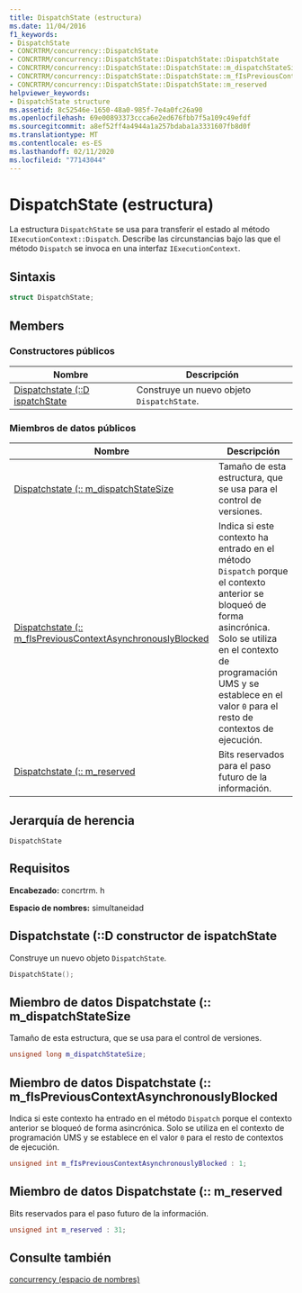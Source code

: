 ```yaml
---
title: DispatchState (estructura)
ms.date: 11/04/2016
f1_keywords:
- DispatchState
- CONCRTRM/concurrency::DispatchState
- CONCRTRM/concurrency::DispatchState::DispatchState::DispatchState
- CONCRTRM/concurrency::DispatchState::DispatchState::m_dispatchStateSize
- CONCRTRM/concurrency::DispatchState::DispatchState::m_fIsPreviousContextAsynchronouslyBlocked
- CONCRTRM/concurrency::DispatchState::DispatchState::m_reserved
helpviewer_keywords:
- DispatchState structure
ms.assetid: 8c52546e-1650-48a0-985f-7e4a0fc26a90
ms.openlocfilehash: 69e00893373ccca6e2ed676fbb7f5a109c49efdf
ms.sourcegitcommit: a8ef52ff4a4944a1a257bdaba1a3331607fb8d0f
ms.translationtype: MT
ms.contentlocale: es-ES
ms.lasthandoff: 02/11/2020
ms.locfileid: "77143044"
---
```

# <a name="dispatchstate-structure"></a>DispatchState (estructura)

La estructura `DispatchState` se usa para transferir el estado al método `IExecutionContext::Dispatch`. Describe las circunstancias bajo las que el método `Dispatch` se invoca en una interfaz `IExecutionContext`.

## <a name="syntax"></a>Sintaxis

```cpp
struct DispatchState;
```

## <a name="members"></a>Members

### <a name="public-constructors"></a>Constructores públicos

|Nombre|Descripción|
|----------|-----------------|
|[Dispatchstate (::D ispatchState](#ctor)|Construye un nuevo objeto `DispatchState`.|

### <a name="public-data-members"></a>Miembros de datos públicos

|Nombre|Descripción|
|----------|-----------------|
|[Dispatchstate (:: m_dispatchStateSize](#m_dispatchstatesize)|Tamaño de esta estructura, que se usa para el control de versiones.|
|[Dispatchstate (:: m_fIsPreviousContextAsynchronouslyBlocked](#m_fispreviouscontextasynchronouslyblocked)|Indica si este contexto ha entrado en el método `Dispatch` porque el contexto anterior se bloqueó de forma asincrónica. Solo se utiliza en el contexto de programación UMS y se establece en el valor `0` para el resto de contextos de ejecución.|
|[Dispatchstate (:: m_reserved](#m_reserved)|Bits reservados para el paso futuro de la información.|

## <a name="inheritance-hierarchy"></a>Jerarquía de herencia

`DispatchState`

## <a name="requirements"></a>Requisitos

**Encabezado:** concrtrm. h

**Espacio de nombres:** simultaneidad

## <a name="ctor"></a>Dispatchstate (::D constructor de ispatchState

Construye un nuevo objeto `DispatchState`.

```cpp
DispatchState();
```

## <a name="m_dispatchstatesize"></a>Miembro de datos Dispatchstate (:: m_dispatchStateSize

Tamaño de esta estructura, que se usa para el control de versiones.

```cpp
unsigned long m_dispatchStateSize;
```

## <a name="m_fispreviouscontextasynchronouslyblocked"></a>Miembro de datos Dispatchstate (:: m_fIsPreviousContextAsynchronouslyBlocked

Indica si este contexto ha entrado en el método `Dispatch` porque el contexto anterior se bloqueó de forma asincrónica. Solo se utiliza en el contexto de programación UMS y se establece en el valor `0` para el resto de contextos de ejecución.

```cpp
unsigned int m_fIsPreviousContextAsynchronouslyBlocked : 1;
```

## <a name="m_reserved"></a>Miembro de datos Dispatchstate (:: m_reserved

Bits reservados para el paso futuro de la información.

```cpp
unsigned int m_reserved : 31;
```

## <a name="see-also"></a>Consulte también

[concurrency (espacio de nombres)](concurrency-namespace.md)
